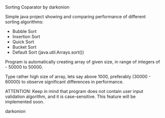 Sorting Coparator by darkonion

Simple java project showing and comparing performance of different sorting algorithms:

- Bubble Sort
- Insertion Sort
- Quick Sort
- Bucket Sort
- Default Sort (java.util.Arrays.sort())

Program is automatically creating array of given size, in range of integers of - 50000 to 50000. 

Type rather high size of array, lets say above 1000, preferably (30000 - 60000) to observe significant differences in performance.

ATTENTION: Keep in mind that program does not contain user input validation algorithm, and it is case-sensitive. This feature will be implemented soon. 

darkonion